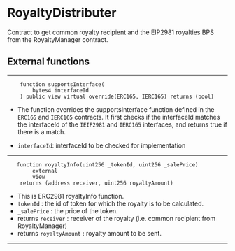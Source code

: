 # RoyaltyDistributer

Contract to get common royalty recipient and the EIP2981 royalties BPS from the
RoyaltyManager contract.

## External functions

---

```Solidity
    function supportsInterface(
        bytes4 interfaceId
    ) public view virtual override(ERC165, IERC165) returns (bool)
```

- The function overrides the supportsInterface function defined in the `ERC165`
  and `IERC165` contracts. It first checks if the interfaceId matches the
  interfaceId of the `IEIP2981` and `IERC165` interfaces, and returns true if
  there is a match.

- `interfaceId`: interfaceId to be checked for implementation

---

```Solidity
   function royaltyInfo(uint256 _tokenId, uint256 _salePrice)
        external
        view
    returns (address receiver, uint256 royaltyAmount)
```

- This is ERC2981 royaltyInfo function.
- `tokenId` : the id of token for which the royalty is to be calculated.
- `_salePrice` : the price of the token.
- returns `receiver` : receiver of the royalty (i.e. common recipient from
  RoyaltyManager)
- returns `royaltyAmount` : royalty amount to be sent.

---
